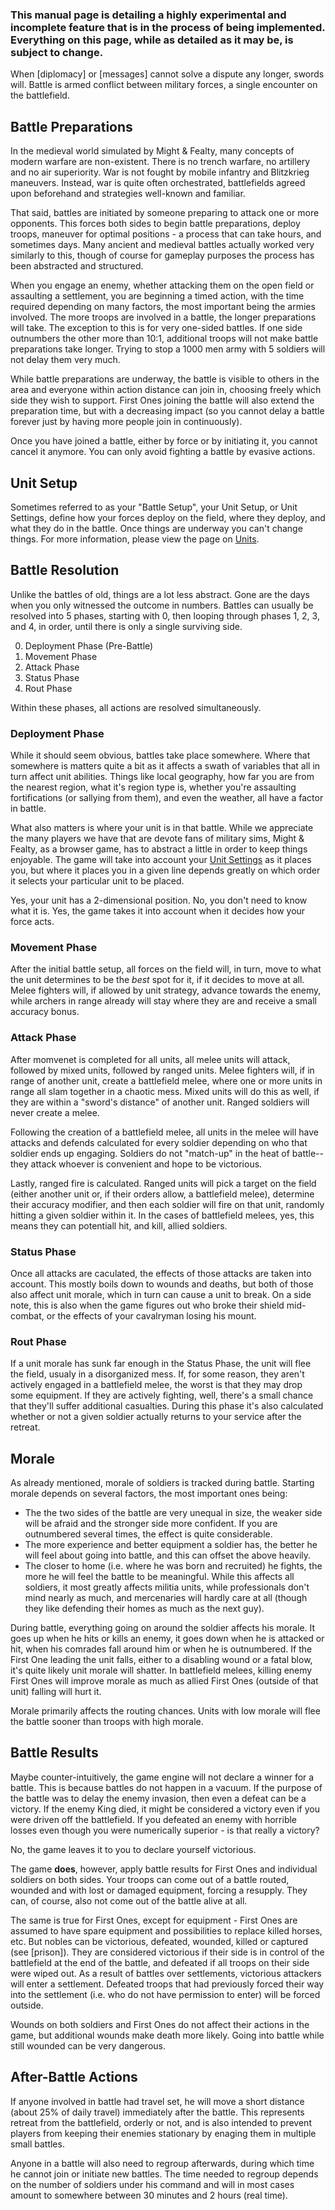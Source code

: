 ### This manual page is detailing a highly experimental and incomplete feature that is in the process of being implemented. Everything on this page, while as detailed as it may be, is subject to change. ###

When [diplomacy] or [messages] cannot solve a dispute any longer, swords will. Battle is armed conflict between military forces, a single encounter on the battlefield.


Battle Preparations
-------------------
In the medieval world simulated by Might & Fealty, many concepts of modern warfare are non-existent. There is no trench warfare, no artillery and no air superiority. War is not fought by mobile infantry and Blitzkrieg maneuvers. Instead, war is quite often orchestrated, battlefields agreed upon beforehand and strategies well-known and familiar.

That said, battles are initiated by someone preparing to attack one or more opponents. This forces both sides to begin battle preparations, deploy troops, maneuver for optimal positions - a process that can take hours, and sometimes days. Many ancient and medieval battles actually worked very similarly to this, though of course for gameplay purposes the process has been abstracted and structured.

When you engage an enemy, whether attacking them on the open field or assaulting a settlement, you are beginning a timed action, with the time required depending on many factors, the most important being the armies involved. The more troops are involved in a battle, the longer preparations will take. The exception to this is for very one-sided battles. If one side outnumbers the other more than 10:1, additional troops will not make battle preparations take longer. Trying to stop a 1000 men army with 5 soldiers will not delay them very much.

While battle preparations are underway, the battle is visible to others in the area and everyone within action distance can join in, choosing freely which side they wish to support. First Ones joining the battle will also extend the preparation time, but with a decreasing impact (so you cannot delay a battle forever just by having more people join in continuously).

Once you have joined a battle, either by force or by initiating it, you cannot cancel it anymore. You can only avoid fighting a battle by evasive actions.

Unit Setup
----------
Sometimes referred to as your "Battle Setup", your Unit Setup, or Unit Settings, define how your forces deploy on the field, where they deploy, and what they do in the battle. Once things are underway you can't change things. For more information, please view the page on [Units](units).


Battle Resolution
-----------------
Unlike the battles of old, things are a lot less abstract. Gone are the days when you only witnessed the outcome in numbers. Battles can usually be resolved into 5 phases, starting with 0, then looping through phases 1, 2, 3, and 4, in order, until there is only a single surviving side.

0. Deployment Phase (Pre-Battle)
1. Movement Phase
2. Attack Phase
3. Status Phase
4. Rout Phase

Within these phases, all actions are resolved simultaneously.

### Deployment Phase ###

While it should seem obvious, battles take place somewhere. Where that somewhere is matters quite a bit as it affects a swath of variables that all in turn affect unit abilities. Things like local geography, how far you are from the nearest region, what it's region type is, whether you're assaulting fortifications (or sallying from them), and even the weather, all have a factor in battle.

What also matters is where your unit is in that battle. While we appreciate the many players we have that are devote fans of military sims, Might & Fealty, as a browser game, has to abstract a little in order to keep things enjoyable. The game will take into account your [Unit Settings](units) as it places you, but where it places you in a given line depends greatly on which order it selects your particular unit to be placed.

Yes, your unit has a 2-dimensional position. No, you don't need to know what it is. Yes, the game takes it into account when it decides how your force acts.

### Movement Phase ###

After the initial battle setup, all forces on the field will, in turn, move to what the unit determines to be the *best* spot for it, if it decides to move at all. Melee fighters will, if allowed by unit strategy, advance towards the enemy, while archers in range already will stay where they are and receive a small accuracy bonus.

### Attack Phase ###

After momvenet is completed for all units, all melee units will attack, followed by mixed units, followed by ranged units. Melee fighters will, if in range of another unit, create a battlefield melee, where one or more units in range all slam together in a chaotic mess. Mixed units will do this as well, if they are within a "sword's distance" of another unit. Ranged soldiers will never create a melee. 

Following the creation of a battlefield melee, all units in the melee will have attacks and defends calculated for every soldier depending on who that soldier ends up engaging. Soldiers do not "match-up" in the heat of battle--they attack whoever is convenient and hope to be victorious.

Lastly, ranged fire is calculated. Ranged units will pick a target on the field (either another unit or, if their orders allow, a battlefield melee), determine their accuracy modifier, and then each soldier will fire on that unit, randomly hitting a given soldier within it. In the cases of battlefield melees, yes, this means they can potentiall hit, and kill, allied soldiers.

### Status Phase ###

Once all attacks are caculated, the effects of those attacks are taken into account. This mostly boils down to wounds and deaths, but both of those also affect unit morale, which in turn can cause a unit to break. On a side note, this is also when the game figures out who broke their shield mid-combat, or the effects of your cavalryman losing his mount.

### Rout Phase ###

If a unit morale has sunk far enough in the Status Phase, the unit will flee the field, usualy in a disorganized mess. If, for some reason, they aren't actively engaged in a battlefield melee, the worst is that they may drop some equipment. If they are actively fighting, well, there's a small chance that they'll suffer additional casualties. During this phase it's also calculated whether or not a given soldier actually returns to your service after the retreat.


Morale
------
As already mentioned, morale of soldiers is tracked during battle. Starting morale depends on several factors, the most important ones being:

* The the two sides of the battle are very unequal in size, the weaker side will be afraid and the stronger side more confident. If you are outnumbered several times, the effect is quite considerable.
* The more experience and better equipment a soldier has, the better he will feel about going into battle, and this can offset the above heavily.
* The closer to home (i.e. where he was born and recruited) he fights, the more he will feel the battle to be meaningful. While this affects all soldiers, it most greatly affects militia units, while professionals don't mind nearly as much, and mercenaries will hardly care at all (though they like defending their homes as much as the next guy).

During battle, everything going on around the soldier affects his morale. It goes up when he hits or kills an enemy, it goes down when he is attacked or hit, when his comrades fall around him or when he is outnumbered. If the First One leading the unit falls, either to a disabling wound or a fatal blow, it's quite likely unit morale will shatter. In battlefield melees, killing enemy First Ones will improve morale as much as allied First Ones (outside of that unit) falling will hurt it.

Morale primarily affects the routing chances. Units with low morale will flee the battle sooner than troops with high morale.


Battle Results
--------------
Maybe counter-intuitively, the game engine will not declare a winner for a battle. This is because battles do not happen in a vacuum. If the purpose of the battle was to delay the enemy invasion, then even a defeat can be a victory. If the enemy King died, it might be considered a victory even if you were driven off the battlefield. If you defeated an enemy with horrible losses even though you were numerically superior - is that really a victory?

No, the game leaves it to you to declare yourself victorious.


The game **does**, however, apply battle results for First Ones and individual soldiers on both sides. Your troops can come out of a battle routed, wounded and with lost or damaged equipment, forcing a resupply. They can, of course, also not come out of the battle alive at all.

The same is true for First Ones, except for equipment - First Ones are assumed to have spare equipment and possibilities to replace killed horses, etc. But nobles can be victorious, defeated, wounded, killed or captured (see [prison]). They are considered victorious if their side is in control of the battlefield at the end of the battle, and defeated if all troops on their side were wiped out.
As a result of battles over settlements, victorious attackers will enter a settlement. Defeated troops that had previously forced their way into the settlement (i.e. who do not have permission to enter) will be forced outside.

Wounds on both soldiers and First Ones do not affect their actions in the game, but additional wounds make death more likely. Going into battle while still wounded can be very dangerous.


After-Battle Actions
--------------------
If anyone involved in battle had travel set, he will move a short distance (about 25% of daily travel) immediately after the battle. This represents retreat from the battlefield, orderly or not, and is also intended to prevent players from keeping their enemies stationary by enaging them in multiple small battles.

Anyone in a battle will also need to regroup afterwards, during which time he cannot join or initiate new battles. The time needed to regroup depends on the number of soldiers under his command and will in most cases amount to somewhere between 30 minutes and 2 hours (real time).

